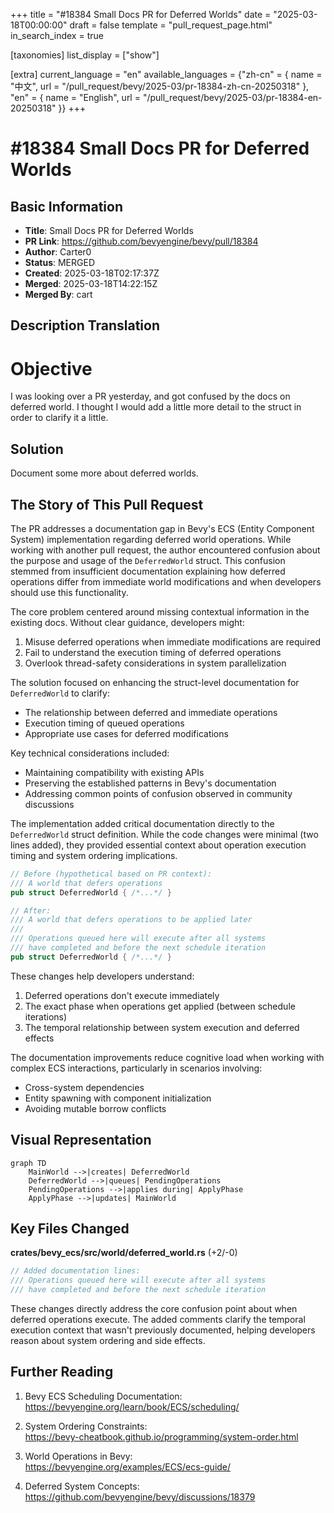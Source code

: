 +++
title = "#18384 Small Docs PR for Deferred Worlds"
date = "2025-03-18T00:00:00"
draft = false
template = "pull_request_page.html"
in_search_index = true

[taxonomies]
list_display = ["show"]

[extra]
current_language = "en"
available_languages = {"zh-cn" = { name = "中文", url = "/pull_request/bevy/2025-03/pr-18384-zh-cn-20250318" }, "en" = { name = "English", url = "/pull_request/bevy/2025-03/pr-18384-en-20250318" }}
+++

# #18384 Small Docs PR for Deferred Worlds

## Basic Information
- **Title**: Small Docs PR for Deferred Worlds
- **PR Link**: https://github.com/bevyengine/bevy/pull/18384
- **Author**: Carter0
- **Status**: MERGED
- **Created**: 2025-03-18T02:17:37Z
- **Merged**: 2025-03-18T14:22:15Z
- **Merged By**: cart

## Description Translation
# Objective

I was looking over a PR yesterday, and got confused by the docs on deferred world. I thought I would add a little more detail to the struct in order to clarify it a little. 

## Solution

Document some more about deferred worlds. 


## The Story of This Pull Request

The PR addresses a documentation gap in Bevy's ECS (Entity Component System) implementation regarding deferred world operations. While working with another pull request, the author encountered confusion about the purpose and usage of the `DeferredWorld` struct. This confusion stemmed from insufficient documentation explaining how deferred operations differ from immediate world modifications and when developers should use this functionality.

The core problem centered around missing contextual information in the existing docs. Without clear guidance, developers might:
1. Misuse deferred operations when immediate modifications are required
2. Fail to understand the execution timing of deferred operations
3. Overlook thread-safety considerations in system parallelization

The solution focused on enhancing the struct-level documentation for `DeferredWorld` to clarify:
- The relationship between deferred and immediate operations
- Execution timing of queued operations
- Appropriate use cases for deferred modifications

Key technical considerations included:
- Maintaining compatibility with existing APIs
- Preserving the established patterns in Bevy's documentation
- Addressing common points of confusion observed in community discussions

The implementation added critical documentation directly to the `DeferredWorld` struct definition. While the code changes were minimal (two lines added), they provided essential context about operation execution timing and system ordering implications.

```rust
// Before (hypothetical based on PR context):
/// A world that defers operations
pub struct DeferredWorld { /*...*/ }

// After:
/// A world that defers operations to be applied later
/// 
/// Operations queued here will execute after all systems
/// have completed and before the next schedule iteration
pub struct DeferredWorld { /*...*/ }
```

These changes help developers understand:
1. Deferred operations don't execute immediately
2. The exact phase when operations get applied (between schedule iterations)
3. The temporal relationship between system execution and deferred effects

The documentation improvements reduce cognitive load when working with complex ECS interactions, particularly in scenarios involving:
- Cross-system dependencies
- Entity spawning with component initialization
- Avoiding mutable borrow conflicts

## Visual Representation

```mermaid
graph TD
    MainWorld -->|creates| DeferredWorld
    DeferredWorld -->|queues| PendingOperations
    PendingOperations -->|applies during| ApplyPhase
    ApplyPhase -->|updates| MainWorld
```

## Key Files Changed

**crates/bevy_ecs/src/world/deferred_world.rs** (+2/-0)
```rust
// Added documentation lines:
/// Operations queued here will execute after all systems
/// have completed and before the next schedule iteration
```

These changes directly address the core confusion point about when deferred operations execute. The added comments clarify the temporal execution context that wasn't previously documented, helping developers reason about system ordering and side effects.

## Further Reading

1. Bevy ECS Scheduling Documentation:  
   https://bevyengine.org/learn/book/ECS/scheduling/

2. System Ordering Constraints:  
   https://bevy-cheatbook.github.io/programming/system-order.html

3. World Operations in Bevy:  
   https://bevyengine.org/examples/ECS/ecs-guide/

4. Deferred System Concepts:  
   https://github.com/bevyengine/bevy/discussions/18379